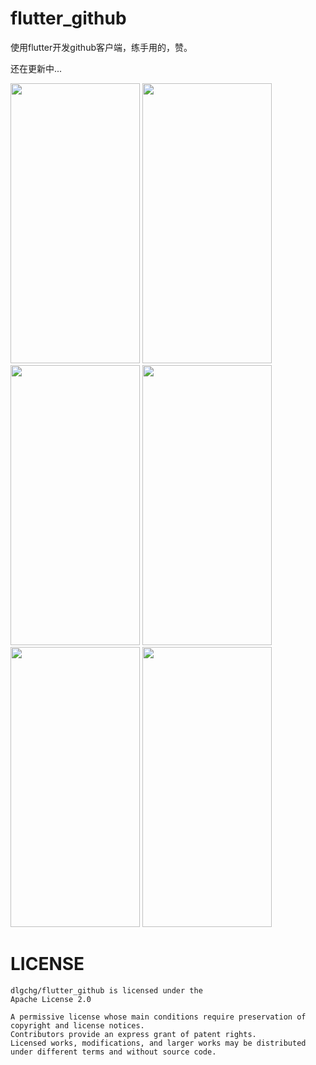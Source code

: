 # flutter_github

使用flutter开发github客户端，练手用的，赞。

还在更新中...



<img src="https://raw.githubusercontent.com/dlgchg/flutter_github/master/screen_shot/s1.png" width=207 height=448 />  <img src="https://raw.githubusercontent.com/dlgchg/flutter_github/master/screen_shot/s2.png" width=207 height=448 />  <img src="https://raw.githubusercontent.com/dlgchg/flutter_github/master/screen_shot/s3.png" width=207 height=448 />
<img src="https://raw.githubusercontent.com/dlgchg/flutter_github/master/screen_shot/s4.png" width=207 height=448 />  <img src="https://raw.githubusercontent.com/dlgchg/flutter_github/master/screen_shot/s5.png" width=207 height=448 />  <img src="https://raw.githubusercontent.com/dlgchg/flutter_github/master/screen_shot/s6.png" width=207 height=448 />

# LICENSE
```
dlgchg/flutter_github is licensed under the
Apache License 2.0

A permissive license whose main conditions require preservation of copyright and license notices.
Contributors provide an express grant of patent rights.
Licensed works, modifications, and larger works may be distributed under different terms and without source code.
```